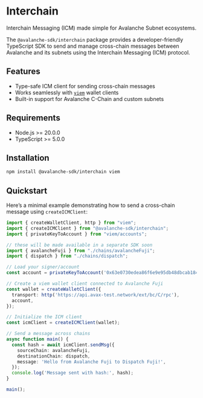 # Interchain

Interchain Messaging (ICM) made simple for Avalanche Subnet ecosystems.

The `@avalanche-sdk/interchain` package provides a developer-friendly TypeScript SDK to send and manage cross-chain messages between Avalanche and its subnets using the Interchain Messaging (ICM) protocol.

## Features

- Type-safe ICM client for sending cross-chain messages
- Works seamlessly with [`viem`](https://viem.sh/) wallet clients
- Built-in support for Avalanche C-Chain and custom subnets

## Requirements

- Node.js >= 20.0.0
- TypeScript >= 5.0.0

## Installation

```bash
npm install @avalanche-sdk/interchain viem
```

## Quickstart

Here’s a minimal example demonstrating how to send a cross-chain message using `createICMClient`:

```ts
import { createWalletClient, http } from "viem";
import { createICMClient } from "@avalanche-sdk/interchain";
import { privateKeyToAccount } from "viem/accounts";

// these will be made available in a separate SDK soon
import { avalancheFuji } from "./chains/avalancheFuji";
import { dispatch } from "./chains/dispatch";

// Load your signer/account
const account = privateKeyToAccount('0x63e0730edea86f6e9e95db48dbcab18406e60bebae45ad33e099f09d21450ebf');

// Create a viem wallet client connected to Avalanche Fuji
const wallet = createWalletClient({
  transport: http('https://api.avax-test.network/ext/bc/C/rpc'),
  account,
});

// Initialize the ICM client
const icmClient = createICMClient(wallet);

// Send a message across chains
async function main() {
  const hash = await icmClient.sendMsg({
    sourceChain: avalancheFuji,
    destinationChain: dispatch,
    message: 'Hello from Avalanche Fuji to Dispatch Fuji!',
  });
  console.log('Message sent with hash:', hash);
}

main();
```
